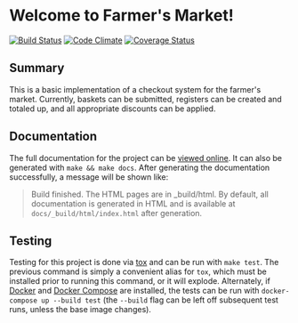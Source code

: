 # Welcome to Farmer's Market!
[![Build Status](https://travis-ci.org/ericdunham/farmers-market.svg?branch=master)](https://travis-ci.org/ericdunham/farmers-market)
[![Code Climate](https://codeclimate.com/github/ericdunham/farmers-market/badges/gpa.svg)](https://codeclimate.com/github/codeclimate/codeclimate)
[![Coverage Status](https://coveralls.io/repos/github/ericdunham/farmers-market/badge.svg?branch=master)](https://coveralls.io/github/ericdunham/farmers-market?branch=master)

## Summary

This is a basic implementation of a checkout system for the farmer's market. Currently, baskets can be submitted, registers can be created and totaled up, and all appropriate discounts can be applied.

## Documentation

The full documentation for the project can be [viewed online](https://ericdunham.github.io/farmers-market/). It can also be generated with `make && make docs`. After generating the documentation successfully, a message will be shown like:
> Build finished. The HTML pages are in \_build/html.
By default, all documentation is generated in HTML and is available at `docs/_build/html/index.html` after generation.

## Testing

Testing for this project is done via [tox](https://tox.readthedocs.io/en/latest/) and can be run with `make test`. The previous command is simply a convenient alias for `tox`, which must be installed prior to running this command, or it will explode. Alternately, if [Docker](https://www.docker.com/) and [Docker Compose](https://docs.docker.com/compose/) are installed, the tests can be run with `docker-compose up --build test` (the `--build` flag can be left off subsequent test runs, unless the base image changes).
